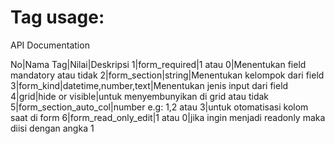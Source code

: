 # Tag usage:

API Documentation

No|Nama Tag|Nilai|Deskripsi
1|form_required|1 atau 0|Menentukan field mandatory atau tidak
2|form_section|string|Menentukan kelompok dari field
3|form_kind|datetime,number,text|Menentukan jenis input dari field
4|grid|hide or visible|untuk menyembunyikan di grid atau tidak
5|form_section_auto_col|number e.g: 1,2 atau 3|untuk otomatisasi kolom saat di form
6|form_read_only_edit|1 atau 0|jika ingin menjadi readonly maka diisi dengan angka 1

